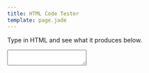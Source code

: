 ```yaml
---
title: HTML Code Tester
template: page.jade
---
```


Type in HTML and see what it produces below.

<textarea class="wide" ng-model="htmlData" ui-jq="autosize"></textarea>

<div class="outline" ng-bind-html-unsafe="htmlData"></div>

